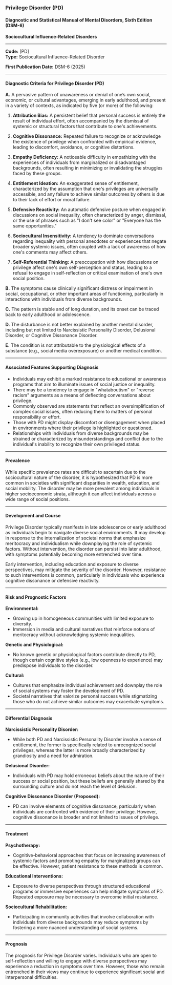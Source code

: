 ### Privilege Disorder (PD)

#### **Diagnostic and Statistical Manual of Mental Disorders, Sixth Edition (DSM-6)**
**Sociocultural Influence-Related Disorders**

---

**Code:** [PD]  
**Type:** Sociocultural Influence-Related Disorder

**First Publication Date:** DSM-6 (2025)

---

#### **Diagnostic Criteria for Privilege Disorder (PD)**

**A.** A pervasive pattern of unawareness or denial of one’s own social, economic, or cultural advantages, emerging in early adulthood, and present in a variety of contexts, as indicated by five (or more) of the following:

1. **Attribution Bias:** A persistent belief that personal success is entirely the result of individual effort, often accompanied by the dismissal of systemic or structural factors that contribute to one's achievements.
   
2. **Cognitive Dissonance:** Repeated failure to recognize or acknowledge the existence of privilege when confronted with empirical evidence, leading to discomfort, avoidance, or cognitive distortions.

3. **Empathy Deficiency:** A noticeable difficulty in empathizing with the experiences of individuals from marginalized or disadvantaged backgrounds, often resulting in minimizing or invalidating the struggles faced by these groups.

4. **Entitlement Ideation:** An exaggerated sense of entitlement, characterized by the assumption that one's privileges are universally accessible, and any failure to achieve similar outcomes by others is due to their lack of effort or moral failure.

5. **Defensive Reactivity:** An automatic defensive posture when engaged in discussions on social inequality, often characterized by anger, dismissal, or the use of phrases such as "I don't see color" or "Everyone has the same opportunities."

6. **Sociocultural Insensitivity:** A tendency to dominate conversations regarding inequality with personal anecdotes or experiences that negate broader systemic issues, often coupled with a lack of awareness of how one's comments may affect others.

7. **Self-Referential Thinking:** A preoccupation with how discussions on privilege affect one's own self-perception and status, leading to a refusal to engage in self-reflection or critical examination of one's own social position.

**B.** The symptoms cause clinically significant distress or impairment in social, occupational, or other important areas of functioning, particularly in interactions with individuals from diverse backgrounds.

**C.** The pattern is stable and of long duration, and its onset can be traced back to early adulthood or adolescence.

**D.** The disturbance is not better explained by another mental disorder, including but not limited to Narcissistic Personality Disorder, Delusional Disorder, or Cognitive Dissonance Disorder.

**E.** The condition is not attributable to the physiological effects of a substance (e.g., social media overexposure) or another medical condition.

---

#### **Associated Features Supporting Diagnosis**

- Individuals may exhibit a marked resistance to educational or awareness programs that aim to illuminate issues of social justice or inequality.
- There may be a tendency to engage in "whataboutism" or "reverse racism" arguments as a means of deflecting conversations about privilege.
- Commonly observed are statements that reflect an oversimplification of complex social issues, often reducing them to matters of personal responsibility or effort.
- Those with PD might display discomfort or disengagement when placed in environments where their privilege is highlighted or questioned.
- Relationships with individuals from diverse backgrounds may be strained or characterized by misunderstandings and conflict due to the individual's inability to recognize their own privileged status.

---

#### **Prevalence**

While specific prevalence rates are difficult to ascertain due to the sociocultural nature of the disorder, it is hypothesized that PD is more common in societies with significant disparities in wealth, education, and social mobility. The disorder may be more prevalent among individuals in higher socioeconomic strata, although it can affect individuals across a wide range of social positions.

---

#### **Development and Course**

Privilege Disorder typically manifests in late adolescence or early adulthood as individuals begin to navigate diverse social environments. It may develop in response to the internalization of societal norms that emphasize meritocracy and individualism while downplaying the role of systemic factors. Without intervention, the disorder can persist into later adulthood, with symptoms potentially becoming more entrenched over time.

Early intervention, including education and exposure to diverse perspectives, may mitigate the severity of the disorder. However, resistance to such interventions is common, particularly in individuals who experience cognitive dissonance or defensive reactivity.

---

#### **Risk and Prognostic Factors**

**Environmental:**  
- Growing up in homogeneous communities with limited exposure to diversity.
- Immersion in media and cultural narratives that reinforce notions of meritocracy without acknowledging systemic inequalities.

**Genetic and Physiological:**  
- No known genetic or physiological factors contribute directly to PD, though certain cognitive styles (e.g., low openness to experience) may predispose individuals to the disorder.

**Cultural:**  
- Cultures that emphasize individual achievement and downplay the role of social systems may foster the development of PD.
- Societal narratives that valorize personal success while stigmatizing those who do not achieve similar outcomes may exacerbate symptoms.

---

#### **Differential Diagnosis**

**Narcissistic Personality Disorder:**  
- While both PD and Narcissistic Personality Disorder involve a sense of entitlement, the former is specifically related to unrecognized social privileges, whereas the latter is more broadly characterized by grandiosity and a need for admiration.

**Delusional Disorder:**  
- Individuals with PD may hold erroneous beliefs about the nature of their success or social position, but these beliefs are generally shared by the surrounding culture and do not reach the level of delusion.

**Cognitive Dissonance Disorder (Proposed):**  
- PD can involve elements of cognitive dissonance, particularly when individuals are confronted with evidence of their privilege. However, cognitive dissonance is broader and not limited to issues of privilege.

---

#### **Treatment**

**Psychotherapy:**  
- Cognitive-behavioral approaches that focus on increasing awareness of systemic factors and promoting empathy for marginalized groups can be effective. However, patient resistance to these methods is common.

**Educational Interventions:**  
- Exposure to diverse perspectives through structured educational programs or immersive experiences can help mitigate symptoms of PD. Repeated exposure may be necessary to overcome initial resistance.

**Sociocultural Rehabilitation:**  
- Participating in community activities that involve collaboration with individuals from diverse backgrounds may reduce symptoms by fostering a more nuanced understanding of social systems.

---

#### **Prognosis**

The prognosis for Privilege Disorder varies. Individuals who are open to self-reflection and willing to engage with diverse perspectives may experience a reduction in symptoms over time. However, those who remain entrenched in their views may continue to experience significant social and interpersonal difficulties.
